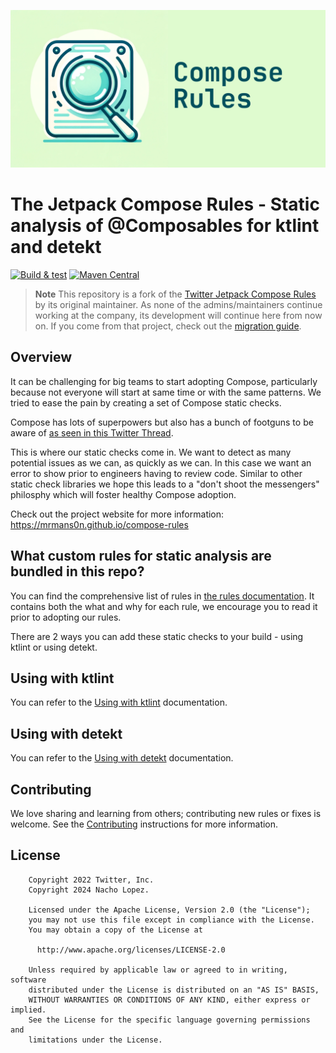 ![Compose Rules](art/logo.webp)

# The Jetpack Compose Rules - Static analysis of @Composables for ktlint and detekt

[![Build & test](https://github.com/mrmans0n/compose-rules/actions/workflows/build.yaml/badge.svg?branch=main)](https://github.com/mrmans0n/compose-rules/actions/workflows/build.yaml?query=branch%3Amain)
[![Maven Central](https://img.shields.io/maven-central/v/io.nlopez.compose.rules/common)](https://central.sonatype.com/search?q=g%3Aio.nlopez.compose.rules)

> **Note**
> This repository is a fork of the [Twitter Jetpack Compose Rules](https://github.com/twitter/compose-rules) by its original maintainer. As none of the admins/maintainers continue working at the company, its development will continue here from now on. If you come from that project, check out the [migration guide](https://mrmans0n.github.io/compose-rules/).

## Overview

It can be challenging for big teams to start adopting Compose, particularly because not everyone will start at same time or with the same patterns. We tried to ease the pain by creating a set of Compose static checks.

Compose has lots of superpowers but also has a bunch of footguns to be aware of [as seen in this Twitter Thread](https://twitter.com/mrmans0n/status/1507390768796909571).

This is where our static checks come in. We want to detect as many potential issues as we can, as quickly as we can. In this case we want an error to show prior to engineers having to review code. Similar to other static check libraries we hope this leads to a "don't shoot the messengers" philosphy which will foster healthy Compose adoption.

Check out the project website for more information: https://mrmans0n.github.io/compose-rules

## What custom rules for static analysis are bundled in this repo?

You can find the comprehensive list of rules in [the rules documentation](https://mrmans0n.github.io/compose-rules/rules). It contains both the what and why for each rule, we encourage you to read it prior to adopting our rules.

There are 2 ways you can add these static checks to your build - using ktlint or using detekt.

## Using with ktlint

You can refer to the [Using with ktlint](https://mrmans0n.github.io/compose-rules/ktlint) documentation.

## Using with detekt

You can refer to the [Using with detekt](https://mrmans0n.github.io/compose-rules/detekt) documentation.

## Contributing

We love sharing and learning from others; contributing new rules or fixes is welcome. See the [Contributing](CONTRIBUTING.md) instructions for more information.

## License

```
    Copyright 2022 Twitter, Inc.
    Copyright 2024 Nacho Lopez.

    Licensed under the Apache License, Version 2.0 (the "License");
    you may not use this file except in compliance with the License.
    You may obtain a copy of the License at

      http://www.apache.org/licenses/LICENSE-2.0

    Unless required by applicable law or agreed to in writing, software
    distributed under the License is distributed on an "AS IS" BASIS,
    WITHOUT WARRANTIES OR CONDITIONS OF ANY KIND, either express or implied.
    See the License for the specific language governing permissions and
    limitations under the License.
```
